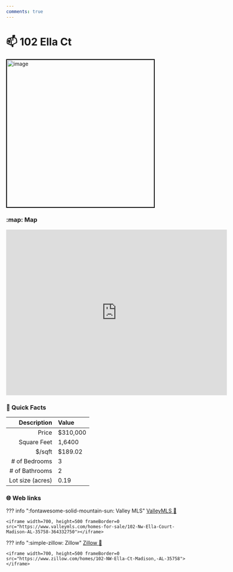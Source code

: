 ```yaml
---
comments: true
---
```


# 📫 102 Ella Ct

<img
    src="https://photos.zillowstatic.com/fp/daa56fb5fd69212edee90aea051b127e-uncropped_scaled_within_1536_1152.webp" 
    alt="image" 
    width="400" 
    style="border:2px solid black">

### :map: Map

<iframe src="https://www.google.com/maps/embed?pb=!1m18!1m12!1m3!1d228.49824777479273!2d-86.70838612702036!3d34.74377717164545!2m3!1f0!2f0!3f0!3m2!1i1024!2i768!4f13.1!3m3!1m2!1s0x886268dbadc33ddd%3A0x9c3d065d558712c2!2s102%20Ella%20Ct%20NW%2C%20Madison%2C%20AL%2035758!5e0!3m2!1sen!2sus!4v1717103332518!5m2!1sen!2sus" width="600" height="450" style="border:0;" allowfullscreen="" loading="lazy" referrerpolicy="no-referrer-when-downgrade"></iframe>

### :open_file_folder: Quick Facts

| Description       | Value |
| ----------------: | :---- |
| Price             | $310,000 |
| Square Feet       | 1,6400 |
| $/sqft            | $189.02 |
| # of Bedrooms     | 3 |
| # of Bathrooms    | 2 |
| Lot size (acres)  | 0.19 |

### :globe_with_meridians: Web links

??? info ":fontawesome-solid-mountain-sun:  Valley MLS"
    [ValleyMLS 	:link:](https://www.valleymls.com/homes-for-sale/102-Nw-Ella-Court-Madison-AL-35758-364332750)

    <iframe width=700, height=500 frameBorder=0 src="https://www.valleymls.com/homes-for-sale/102-Nw-Ella-Court-Madison-AL-35758-364332750"></iframe>

??? info ":simple-zillow:  Zillow"
    [Zillow :link:](https://www.zillow.com/homes/102-NW-Ella-Ct-Madison,-AL-35758)

    <iframe width=700, height=500 frameBorder=0 src="https://www.zillow.com/homes/102-NW-Ella-Ct-Madison,-AL-35758"></iframe>